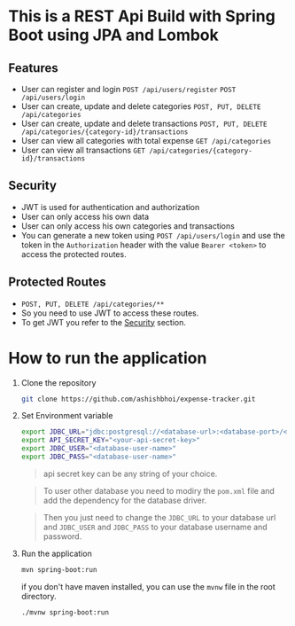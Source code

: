 # This is a REST Api Build with Spring Boot using JPA and Lombok

## Features

- User can register and login `POST /api/users/register` `POST /api/users/login`
- User can create, update and delete categories `POST, PUT, DELETE /api/categories`
- User can create, update and delete transactions `POST, PUT, DELETE /api/categories/{category-id}/transactions`
- User can view all categories with total expense `GET /api/categories`
- User can view all transactions `GET /api/categories/{category-id}/transactions`

## Security
- JWT is used for authentication and authorization
- User can only access his own data
- User can only access his own categories and transactions
- You can generate a new token using `POST /api/users/login` and use the token in the `Authorization` header with the
  value `Bearer <token>` to access the protected routes.

## Protected Routes
- `POST, PUT, DELETE /api/categories/**`
- So you need to use JWT to access these routes.
- To get JWT you refer to the [Security](#security) section.

# How to run the application

1. Clone the repository
    ```bash
    git clone https://github.com/ashishbhoi/expense-tracker.git
    ```

4. Set Environment variable
    ```bash
    export JDBC_URL="jdbc:postgresql://<database-url>:<database-port>/<your-database-name>"
    export API_SECRET_KEY="<your-api-secret-key>"
    export JDBC_USER="<database-user-name>"
    export JDBC_PASS="<database-user-name>"
    ```
   > api secret key can be any string of your choice.

   > To user other database you need to modiry the `pom.xml` file and add the dependency for the database driver.

   > Then you just need to change the `JDBC_URL` to your database url and `JDBC_USER` and `JDBC_PASS` to your database
   username and password.

5. Run the application
    ```bash
    mvn spring-boot:run
    ```
   if you don't have maven installed, you can use the `mvnw` file in the root directory.
    ```bash
    ./mvnw spring-boot:run
    ```